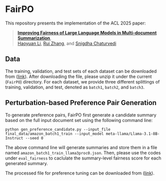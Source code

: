 # FairPO
This repository presents the implementation of the ACL 2025 paper:
> [**Improving Fairness of Large Language Models in Multi-document Summarization**](https://arxiv.org/pdf/2506.07479),<br/>
[Haoyuan Li](https://leehaoyuan.github.io/), [Rui Zhang](https://ryanzhumich.github.io/), and [Snigdha Chaturvedi](https://sites.google.com/site/snigdhac/)

## Data
The training, validation, and test sets of each dataset can be downloaded from ([link](https://drive.google.com/file/d/1ygf-7W4N9zOpmLhrBNNlKmG7tqrQnu2c/view?usp=drive_link)). After downloading the file, please unzip it under the current (`FairPO`) directory. For each dataset, we provide three different splittings of training, validation, and test, denoted as `batch1`, `batch2`, and `batch3`.

## Perturbation-based Preference Pair Generation
To generate preference pairs, FairPO first generate a candidate summary based on the full input document set using the following command line:
```
python gen_preference_candidate.py --input_file final_data/amazon_batch1_train --input_model meta-llama/Llama-3.1-8B-Instruct --seed 0
```
The above command line will generate summaries and store them in a file named `amazon_batch1_train_llama3proc0.json`. Then, please use the codes under `eval_fairness` to caclulate the summary-level fairness score for each generated summary. 

The processed file for preference tuning can be downloaded from ([link](https://drive.google.com/file/d/1S5T0FF_xFnq4Jt6t42jon3v5LteFc3gS/view?usp=sharing)).
